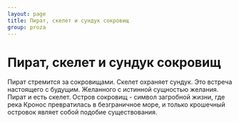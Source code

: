 ```yaml
---
layout: page
title: Пират, скелет и сундук сокровищ
group: proza
---
```


# Пират, скелет и сундук сокровищ

Пират стремится за сокровищами.
Скелет охраняет сундук.
Это встреча настоящего с будущим.
Желанного с истинной сущностью желания.
Пират и есть скелет.
Остров сокровищ - символ загробной жизни, где река Кронос превратилась в безграничное море, и только крошечный островок являет собой подобие существования.
